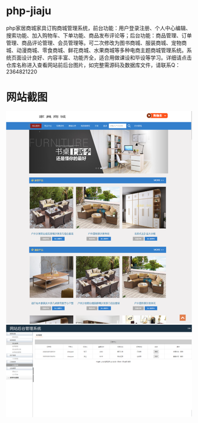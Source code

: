 # php-jiaju
php家居商城家具订购商城管理系统，前台功能：用户登录注册、个人中心编辑、搜索功能、加入购物车、下单功能、商品发布评论等；后台功能：商品管理、订单管理、商品评论管理、会员管理等。可二次修改为图书商城、服装商城、宠物商城、动漫商城、零食商城、鲜花商城、水果商城等多种电商主题商城管理系统。系统页面设计良好、内容丰富、功能齐全，适合用做课设和毕设等学习。详细请点击仓库名称进入查看网站前后台图片，如完整需源码及数据库文件，请联系Q：2364821220
# 网站截图
![image](https://github.com/hzl0898/php-jiaju/blob/main/网站首页.png)
![image](https://github.com/hzl0898/php-jiaju/blob/main/后台订单管理.png)
